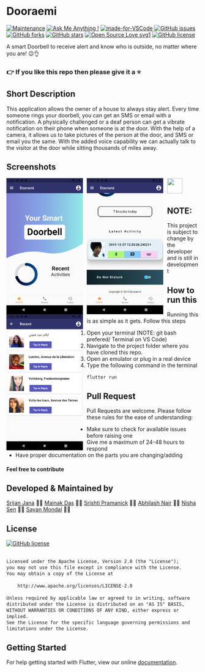 # Dooraemi

[![Maintenance](https://img.shields.io/badge/Maintained%3F-yes-green.svg)](https://GitHub.com/Naereen/StrapDown.js/graphs/commit-activity) [![Ask Me Anything !](https://img.shields.io/badge/Ask%20me-anything-1abc9c.svg)](https://GitHub.com/Naereen/ama) [![made-for-VSCode](https://img.shields.io/badge/Made%20for-VSCode-1f425f.svg)](https://code.visualstudio.com/) [![GitHub issues](https://img.shields.io/github/issues/S-ayanide/Flutter-ScratchAndWin.svg)](https://github.com/S-ayanide/Flutter-ScratchAndWin/issues)
[![GitHub forks](https://img.shields.io/github/forks/S-ayanide/Flutter-ScratchAndWin.svg?style=social)](https://github.com/S-ayanide/Flutter-ScratchAndWin/network) [![GitHub stars](https://img.shields.io/github/stars/S-ayanide/Flutter-ScratchAndWin.svg?style=social)](https://github.com/S-ayanide/Flutter-ScratchAndWin/stargazers) [![Open Source Love svg1](https://badges.frapsoft.com/os/v1/open-source.svg?v=103)](https://github.com/ellerbrock/open-source-badges/)
[![GitHub license](https://img.shields.io/github/license/S-ayanide/Flutter-ScratchAndWin.svg?style=popout)](https://github.com/S-ayanide/Flutter-ScratchAndWin/blob/master/LICENSE)

A smart Doorbell to receive alert and know who is outside, no matter where you are! 😉👌
### 👉 If you like this repo then please give it a ⭐️

## Short Description
This application allows the owner of a house to always stay alert. Every time someone rings your doorbell, you can get an SMS or email with a notification. A physically challenged or a deaf person can get a vibrate notification on their phone when someone is at the door. With the help of a camera, it allows us to take pictures of the person at the door, and SMS or email you the same. With the added voice capability we can actually talk to the visitor at the door while sitting thousands of miles away.

## Screenshots
<img src="images/SS1.png"
     alt="Home Screen"
     style="float: left; margin-right: 10px;"
     width="200"/> <img src="images/SS2.png"
     alt="Home Screen"
     style="float: left; margin-right: 10px;"
     width="200"/> <img src="images/SS3.png"
     alt="Recent Screen"
     style="float: left; margin-right: 10px;"
     width="200"/> 
     <img src="https://media.giphy.com/media/dYmd8IhICdfrEIgxBr/giphy.gif" width="40" height="40" />
     
     
## NOTE:
This project is subject to change by the developer and is still in development

## How to run this
Running this is as simple as it gets. Follow this steps
1. Open your terminal (NOTE: git bash prefered/ Terminal on VS Code)
2. Navigate to the project folder where you have cloned this repo.
3. Open an emulator or plug in a real device
4. Type the following command in the terminal 
     ```
     flutter run
     ```
     
## Pull Request

Pull Requests are welcome. Please follow these rules for the ease of understanding:
* Make sure to check for available issues before raising one
* Give me a maximum of 24-48 hours to respond
* Have proper documentation on the parts you are changing/adding

#### Feel free to contribute

## Developed & Maintained by
[Srijan Jana](https://github.com/sjana289) 👨‍💻
[Mainak Das](https://github.com/mainak679) 👨‍💻
[Srishti Pramanick](https://github.com/SrishtiPramanick) 👩‍💻
[Abhilash Nair](https://github.com/Abhilashnair261) 👨‍💻
[Nisha Sen](https://github.com/nishasen) 👩‍💻
[Sayan Mondal](https://github.com/S-ayanide) 👨‍💻

## License 
[![GitHub license](https://img.shields.io/github/license/S-ayanide/Flutter-ScratchAndWin.svg?style=for-the-badge)](https://github.com/S-ayanide/Flutter-ScratchAndWin/blob/master/LICENSE)
```Copyright 2019 Sayan Mondal

Licensed under the Apache License, Version 2.0 (the "License");
you may not use this file except in compliance with the License.
You may obtain a copy of the License at

    http://www.apache.org/licenses/LICENSE-2.0

Unless required by applicable law or agreed to in writing, software
distributed under the License is distributed on an "AS IS" BASIS,
WITHOUT WARRANTIES OR CONDITIONS OF ANY KIND, either express or implied.
See the License for the specific language governing permissions and
limitations under the License.
```

## Getting Started
For help getting started with Flutter, view our online [documentation](https://flutter.dev/docs).

